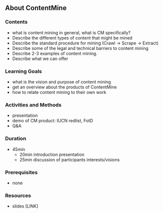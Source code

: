 ## About ContentMine

### Contents
* what is content mining in general, what is CM specifically?
* Describe the different types of content that might be mined
* Describe the standard procedure for mining (Crawl -> Scrape -> Extract)
* Describe some of the legal and technical barriers to content mining
* Describe 2-3 examples of content mining.
* Describe what we can offer


### Learning Goals

* what is the vision and purpose of content mining
* get an overview about the products of ContentMine
* how to relate content mining to their own work


### Activities and Methods

* presentation
* demo of CM product: IUCN redlist, FotD
* Q&A


### Duration

* 45min
  * 20min introduction presentation
  * 25min discussion of participants interests/visions

### Prerequisites

* none

### Resources

* slides [LINK]